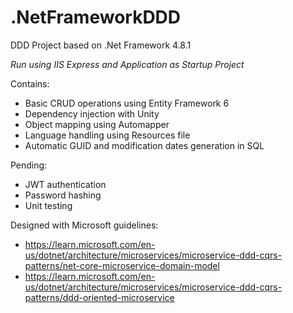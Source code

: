 # .NetFrameworkDDD
DDD Project based on .Net Framework 4.8.1

*Run using IIS Express and Application as Startup Project*

Contains:
* Basic CRUD operations using Entity Framework 6
* Dependency injection with Unity
* Object mapping using Automapper
* Language handling using Resources file
* Automatic GUID and modification dates generation in SQL

Pending:
* JWT authentication
* Password hashing
* Unit testing

Designed with Microsoft guidelines: 
* https://learn.microsoft.com/en-us/dotnet/architecture/microservices/microservice-ddd-cqrs-patterns/net-core-microservice-domain-model
* https://learn.microsoft.com/en-us/dotnet/architecture/microservices/microservice-ddd-cqrs-patterns/ddd-oriented-microservice
